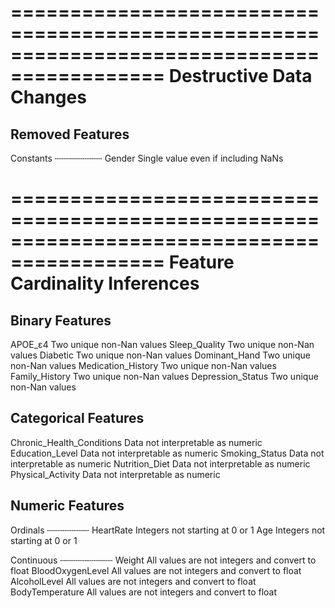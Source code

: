 ===========================================================================================
                                  Destructive Data Changes                                 
===========================================================================================
Removed Features
----------------

Constants
┄┄┄┄┄┄┄┄┄
Gender   Single value even if including NaNs

===========================================================================================
                               Feature Cardinality Inferences                              
===========================================================================================

Binary Features
---------------
APOE_ε4              Two unique non-Nan values
Sleep_Quality        Two unique non-Nan values
Diabetic             Two unique non-Nan values
Dominant_Hand        Two unique non-Nan values
Medication_History   Two unique non-Nan values
Family_History       Two unique non-Nan values
Depression_Status    Two unique non-Nan values

Categorical Features
--------------------
Chronic_Health_Conditions   Data not interpretable as numeric
Education_Level             Data not interpretable as numeric
Smoking_Status              Data not interpretable as numeric
Nutrition_Diet              Data not interpretable as numeric
Physical_Activity           Data not interpretable as numeric

Numeric Features
----------------

Ordinals
┄┄┄┄┄┄┄┄
HeartRate   Integers not starting at 0 or 1
Age         Integers not starting at 0 or 1

Continuous
┄┄┄┄┄┄┄┄┄┄
Weight             All values are not integers and convert to float
BloodOxygenLevel   All values are not integers and convert to float
AlcoholLevel       All values are not integers and convert to float
BodyTemperature    All values are not integers and convert to float

